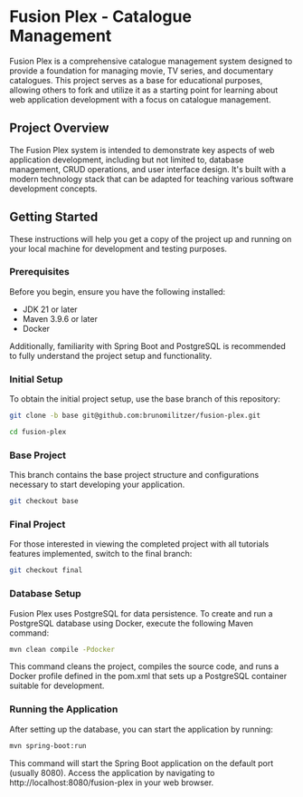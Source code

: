 # Fusion Plex - Catalogue Management

Fusion Plex is a comprehensive catalogue management system designed to provide a foundation for managing movie, TV series, and documentary catalogues. This project serves as a base for educational purposes, allowing others to fork and utilize it as a starting point for learning about web application development with a focus on catalogue management.

## Project Overview

The Fusion Plex system is intended to demonstrate key aspects of web application development, including but not limited to, database management, CRUD operations, and user interface design. It's built with a modern technology stack that can be adapted for teaching various software development concepts.

## Getting Started

These instructions will help you get a copy of the project up and running on your local machine for development and testing purposes.

### Prerequisites

Before you begin, ensure you have the following installed:
- JDK 21 or later
- Maven 3.9.6 or later
- Docker

Additionally, familiarity with Spring Boot and PostgreSQL is recommended to fully understand the project setup and functionality.

### Initial Setup

To obtain the initial project setup, use the base branch of this repository:

```bash
git clone -b base git@github.com:brunomilitzer/fusion-plex.git

cd fusion-plex
```

### Base Project
This branch contains the base project structure and configurations necessary to start developing your application.

```bash
git checkout base
```

### Final Project
For those interested in viewing the completed project with all tutorials features implemented, switch to the final branch:

```bash
git checkout final
```

### Database Setup
Fusion Plex uses PostgreSQL for data persistence. To create and run a PostgreSQL database using Docker, execute the following Maven command:

```bash
mvn clean compile -Pdocker
```
This command cleans the project, compiles the source code, and runs a Docker profile defined in the pom.xml that sets up a PostgreSQL container suitable for development.

### Running the Application
After setting up the database, you can start the application by running:

```bash
mvn spring-boot:run
```
This command will start the Spring Boot application on the default port (usually 8080). Access the application by navigating to http://localhost:8080/fusion-plex in your web browser.